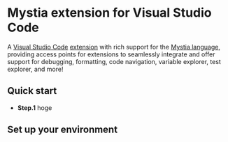 # Mystia extension for Visual Studio Code

A [Visual Studio Code](https://code.visualstudio.com/) [extension](https://marketplace.visualstudio.com/VSCode) with rich support for the [Mystia language](https://github.com/KajizukaTaichi/mystia), providing access points for extensions to seamlessly integrate and offer support for debugging, formatting, code navigation, variable explorer, test explorer, and more!

## Quick start

-   **Step.1**  hoge

## Set up your environment

<!-- use less words -->
